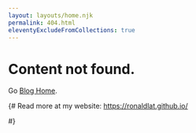 ```yaml
---
layout: layouts/home.njk
permalink: 404.html
eleventyExcludeFromCollections: true
---
```

# Content not found.

Go <a href="/blog/{{ '/' | url }}">Blog Home</a>.

{#
Read more at my website: https://ronaldlat.github.io/

<!-- This will work for both GitHub pages and Netlify: -->
<!-- 
* https://help.github.com/articles/creating-a-custom-404-page-for-your-github-pages-site/
* https://www.netlify.com/docs/redirects/#custom-404 -->
#}
